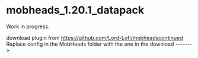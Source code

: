 # mobheads_1.20.1_datapack
Work in progress.

download plugin from https://github.com/Lord-Lofi/mobheadscontinued
Replace config in the MobHeads folder with the one in the download ------->
